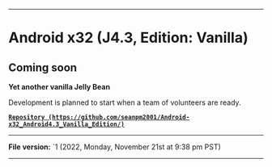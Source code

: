 
***

# Android x32 (J4.3, Edition: Vanilla)

## Coming soon

**Yet another vanilla Jelly Bean**

Development is planned to start when a team of volunteers are ready.

**[`Repository (https://github.com/seanpm2001/Android-x32_Android4.3_Vanilla_Edition/)`](https://github.com/seanpm2001/Android-x64_Android4.3_Vanilla_Edition/)**

***

**File version:** `1 (2022, Monday, November 21st at 9:38 pm PST)

***
